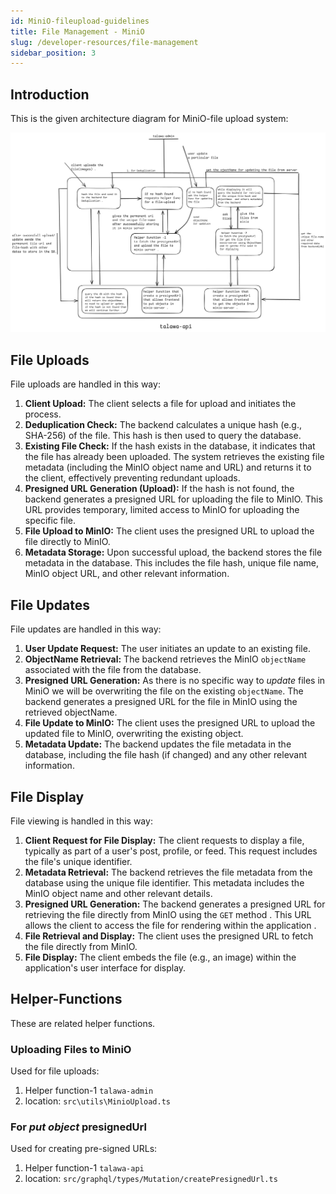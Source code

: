 ```yaml
---
id: MiniO-fileupload-guidelines
title: File Management - MiniO
slug: /developer-resources/file-management
sidebar_position: 3
---
```


## Introduction

This is the given architecture diagram for MiniO-file upload system: 

![minio-architecture](../../../static/img/markdown/minio/architecture.png)


## File Uploads

File uploads are handled in this way:

1. **Client Upload:** The client selects a file for upload and initiates the process.
1. **Deduplication Check:** The backend calculates a unique hash (e.g., SHA-256) of the file. This hash is then used to query the database.
1. **Existing File Check:** If the hash exists in the database, it indicates that the file has already been uploaded. The system retrieves the existing file metadata (including the MinIO object name and URL) and returns it to the client, effectively preventing redundant uploads.
1. **Presigned URL Generation (Upload):** If the hash is not found, the backend generates a presigned URL for uploading the file to MinIO. This URL provides temporary, limited access to MinIO for uploading the specific file.
1. **File Upload to MinIO:** The client uses the presigned URL to upload the file directly to MinIO.
1. **Metadata Storage:** Upon successful upload, the backend stores the file metadata in the database. This includes the file hash, unique file name, MinIO object URL, and other relevant information.

## File Updates

File updates are handled in this way:

1. **User Update Request:** The user initiates an update to an existing file.
1. **ObjectName Retrieval:** The backend retrieves the MinIO `objectName` associated with the file from the database.
1. **Presigned URL Generation:** As there is no specific way to *update* files in MiniO we will be overwriting the file on the existing `objectName`. The backend generates a presigned URL for  the file in MinIO using the retrieved objectName.
1. **File Update to MinIO:** The client uses the presigned URL to upload the updated file to MinIO, overwriting the existing object.
1. **Metadata Update:** The backend updates the file metadata in the database, including the file hash (if changed) and any other relevant information.

## File Display

File viewing is handled in this way:

1. **Client Request for File Display:** The client requests to display a file, typically as part of a user's post, profile, or feed. This request includes the file's unique identifier.
1. **Metadata Retrieval:** The backend retrieves the file metadata from the database using the unique file identifier. This metadata includes the MinIO object name and other relevant details.
1. **Presigned URL Generation:** The backend generates a presigned URL for retrieving the file directly from MinIO using the `GET` method . This URL allows the client to access the file for rendering within the application .
1. **File Retrieval and Display:** The client uses the presigned URL to fetch the file directly from MinIO.
1. **File Display:** The client embeds the file (e.g., an image) within the application's user interface for display.

## Helper-Functions
These are related helper functions.

### Uploading Files to MiniO

Used for file uploads:

1. Helper function-1 `talawa-admin`
1. location: `src\utils\MinioUpload.ts`

### For *put object*  presignedUrl

Used for creating pre-signed URLs:

1. Helper function-1 `talawa-api`
1. location: `src/graphql/types/Mutation/createPresignedUrl.ts`